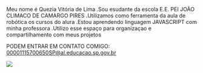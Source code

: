 Meu nome é Quezia Vitória de Lima
.Sou esudante da escola E.E. PEI JOÃO CLIMACO DE CAMARGO PIRES
.Utilizamos como ferramenta da aula de robótica os cursos do alura
.Estou aprendendo linguagem JAVASCRIPT com minha professora
.Utilizo esse espaço para organizaçao e compartilhamento com meus projetos

PODEM ENTRAR EM CONTATO COMIGO:
00001115700650SP@al.educacao.sp.gov.br 


![](https://media1.tenor.com/m/6IVRpP_qfZMAAAAC/astro-eunwoo.gif)
